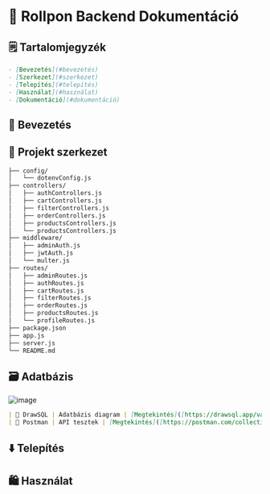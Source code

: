 # 📒 RolIpon Backend Dokumentáció

## 🗒️ Tartalomjegyzék
```markdown
- [Bevezetés](#bevezetés)
- [Szerkezet](#szerkezet)
- [Telepítés](#telepítés)
- [Használat](#használat)
- [Dokumentáció](#dokumentáció)
```
## 🏪 Bevezetés

## 📁 Projekt szerkezet

```markdown
├── config/
│   └── dotenvConfig.js
├── controllers/
│   ├── authControllers.js
│   ├── cartControllers.js
│   ├── filterControllers.js
│   ├── orderControllers.js
│   ├── productsControllers.js
│   └── productsControllers.js
├── middleware/
│   ├── adminAuth.js
│   ├── jwtAuth.js
│   └── multer.js
├── routes/
│   ├── adminRoutes.js
│   ├── authRoutes.js
│   ├── cartRoutes.js
│   ├── filterRoutes.js
│   ├── orderRoutes.js
│   ├── productsRoutes.js
│   └── profileRoutes.js
├── package.json
├── app.js
├── server.js
└── README.md
```

## 🗃️ Adatbázis
![image](https://github.com/user-attachments/assets/a193d3a4-a52e-4836-97e5-0cbf48a3a471)

```markdown
| 💄️ DrawSQL | Adatbázis diagram | [Megtekintés]([https://drawsql.app/valami-link](https://drawsql.app/teams/blackowlhu/diagrams/rolipon)) |
| 🧪 Postman | API tesztek | [Megtekintés]([https://postman.com/collections/valami-link](https://gold-equinox-349152.postman.co/workspace/RolIpon~16d80b71-9fbc-4792-b4ea-144853d3a13b/collection/39908184-e15c1e2d-c0ea-4bd9-8926-adb44815972e?action=share&creator=39908184)) |
```

## ⬇️ Telepítés

## 🛍️ Használat
